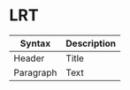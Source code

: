 # LRT

| Syntax      | Description |
| ----------- | ----------- |
| Header      | Title       |
| Paragraph   | Text        |
